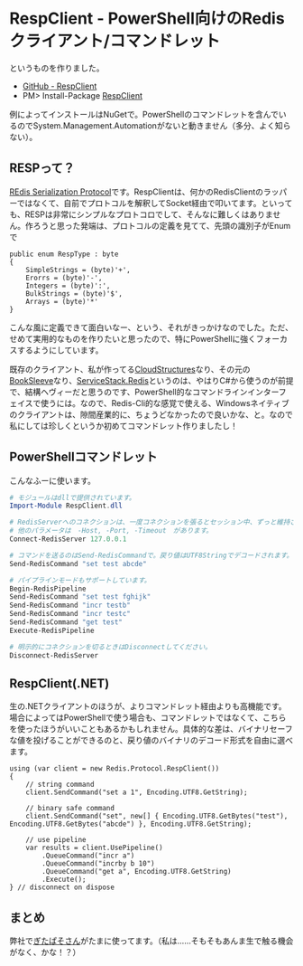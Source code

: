 # RespClient - PowerShell向けのRedisクライアント/コマンドレット

というものを作りました。

* [GitHub - RespClient](https://github.com/neuecc/RespClient)
* PM> Install-Package [RespClient](https://www.nuget.org/packages/RespClient/)

例によってインストールはNuGetで。PowerShellのコマンドレットを含んでいるのでSystem.Management.Automationがないと動きません（多分、よく知らない）。

RESPって？
---
[REdis Serialization Protocol](http://redis.io/topics/protocol)です。RespClientは、何かのRedisClientのラッパーではなくて、自前でプロトコルを解釈してSocket経由で叩いてます。といっても、RESPは非常にシンプルなプロトコロでして、そんなに難しくはありません。作ろうと思った発端は、プロトコルの定義を見てて、先頭の識別子がEnumで

```CSharp
public enum RespType : byte
{
    SimpleStrings = (byte)'+',
    Erorrs = (byte)'-',
    Integers = (byte)':',
    BulkStrings = (byte)'$',
    Arrays = (byte)'*'
}
```

こんな風に定義できて面白いなー、という、それがきっかけなのでした。ただ、せめて実用的なものを作りたいと思ったので、特にPowerShellに強くフォーカスするようにしています。

既存のクライアント、私が作ってる[CloudStructures](https://github.com/neuecc/CloudStructures)なり、その元の[BookSleeve](https://code.google.com/p/booksleeve/)なり、[ServiceStack.Redis](https://github.com/ServiceStack/ServiceStack.Redis)というのは、やはりC#から使うのが前提で、結構ヘヴィーだと思うのです、PowerShell的なコマンドラインインターフェイスで使うには。なので、Redis-Cli的な感覚で使える、Windowsネイティブのクライアントは、隙間産業的に、ちょうどなかったので良いかな、と。なので私にしては珍しくというか初めてコマンドレット作りましたし！

PowerShellコマンドレット
---
こんなふーに使います。

```PowerShell
# モジュールはdllで提供されています。
Import-Module RespClient.dll

# RedisServerへのコネクションは、一度コネクションを張るとセッション中、ずっと維持されます。
# 他のパラメータは　-Host, -Port, -Timeout　があります。
Connect-RedisServer 127.0.0.1

# コマンドを送るのはSend-RedisCommandで。戻り値はUTF8Stringでデコードされます。
Send-RedisCommand "set test abcde"

# パイプラインモードもサポートしています。
Begin-RedisPipeline
Send-RedisCommand "set test fghijk"
Send-RedisCommand "incr testb"
Send-RedisCommand "incr testc"
Send-RedisCommand "get test"
Execute-RedisPipeline

# 明示的にコネクションを切るときはDisconnectしてください。
Disconnect-RedisServer
```

RespClient(.NET)
---
生の.NETクライアントのほうが、よりコマンドレット経由よりも高機能です。場合によってはPowerShellで使う場合も、コマンドレットではなくて、こちらを使ったほうがいいこともあるかもしれません。具体的な差は、バイナリセーフな値を投げることができるのと、戻り値のバイナリのデコード形式を自由に選べます。

```CSharp
using (var client = new Redis.Protocol.RespClient())
{
    // string command
    client.SendCommand("set a 1", Encoding.UTF8.GetString);

    // binary safe command
    client.SendCommand("set", new[] { Encoding.UTF8.GetBytes("test"), Encoding.UTF8.GetBytes("abcde") }, Encoding.UTF8.GetString);

    // use pipeline
    var results = client.UsePipeline()
        .QueueCommand("incr a")
        .QueueCommand("incrby b 10")
        .QueueCommand("get a", Encoding.UTF8.GetString)
        .Execute();
} // disconnect on dispose
```

まとめ
---
弊社で[ぎたぱそさん](http://tech.guitarrapc.com/)がたまに使ってます。（私は……そもそもあんま生で触る機会がなく、かな！？）